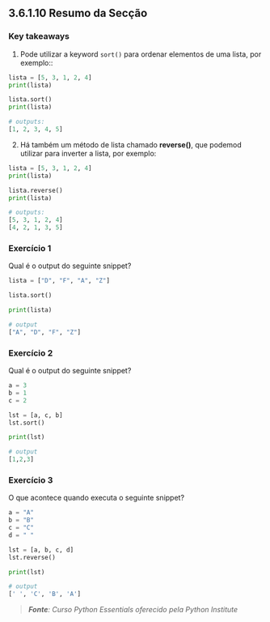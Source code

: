 ## 3.6.1.10 Resumo da Secção

### Key takeaways

1. Pode utilizar a keyword ``sort()`` para ordenar elementos de uma lista, por exemplo::

```python
lista = [5, 3, 1, 2, 4]
print(lista)

lista.sort()
print(lista) 

# outputs: 
[1, 2, 3, 4, 5]
```

2. Há também um método de lista chamado **reverse()**, que podemod utilizar para inverter a lista, por exemplo:

```python
lista = [5, 3, 1, 2, 4]
print(lista)

lista.reverse()
print(lista) 

# outputs: 
[5, 3, 1, 2, 4]
[4, 2, 1, 3, 5]
```

### Exercício 1

Qual é o output do seguinte snippet?

```python
lista = ["D", "F", "A", "Z"]

lista.sort()

print(lista)

# output
["A", "D", "F", "Z"]
```

### Exercício 2

Qual é o output do seguinte snippet?

```python
a = 3
b = 1
c = 2

lst = [a, c, b]
lst.sort()

print(lst)

# output
[1,2,3]
```

### Exercício 3

O que acontece quando executa o seguinte snippet?

```python
a = "A"
b = "B"
c = "C"
d = " "

lst = [a, b, c, d]
lst.reverse()

print(lst)

# output
[' ', 'C', 'B', 'A']
```

>***Fonte**: Curso Python Essentials oferecido pela Python Institute*